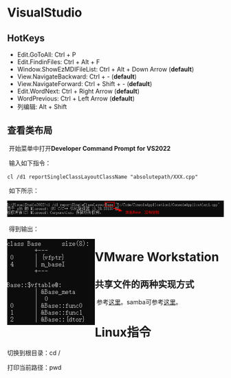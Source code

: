 # VisualStudio

## HotKeys

- Edit.GoToAll: Ctrl + P
- Edit.FindinFiles: Ctrl + Alt + F
- Window.ShowEzMDIFileList: Ctrl + Alt + Down Arrow (**default**)
- View.NavigateBackward: Ctrl + -             (**default**)
- View.NavigateForward: Ctrl + Shift + -   (**default**)
- Edit.WordNext: Ctrl + Right Arrow         (**default**)
- WordPrevious: Ctrl + Left Arrow            (**default**)
- 列编辑: Alt + Shift

## 查看类布局

​	开始菜单中打开**Developer Command Prompt for VS2022**

​	输入如下指令：

```shell
cl /d1 reportSingleClassLayoutClassName "absolutepath/XXX.cpp"
```

​	如下所示：

<img src="./pic/vs_pic_0.png" alt="vs_pic_0" style="zoom:100%;" />

​	得到输出：

<img src="./pic/vs_pic_1.png" alt="vs_pic_1" style="zoom:100%;" align="left"/>

# VMware Workstation

## 共享文件的两种实现方式

​	参考[这里](https://zhuanlan.zhihu.com/p/42203768)。samba可参考[这里](https://blog.csdn.net/qq_44078824/article/details/119847027)。

# Linux指令

切换到根目录：cd /

打印当前路径：pwd
